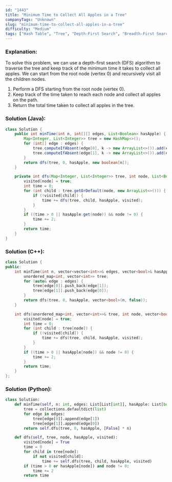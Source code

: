 ```yaml
---
id: "1443"
title: "Minimum Time to Collect All Apples in a Tree"
companyTags: "Unknown"
slug: "minimum-time-to-collect-all-apples-in-a-tree"
difficulty: "Medium"
tags: ["Hash Table", "Tree", "Depth-First Search", "Breadth-First Search"]
---
```


### Explanation:
To solve this problem, we can use a depth-first search (DFS) algorithm to traverse the tree and keep track of the minimum time it takes to collect all apples. We can start from the root node (vertex 0) and recursively visit all the children nodes.

1. Perform a DFS starting from the root node (vertex 0).
2. Keep track of the time taken to reach each node and collect all apples on the path.
3. Return the total time taken to collect all apples in the tree.

### Solution (Java):
```java
class Solution {
    public int minTime(int n, int[][] edges, List<Boolean> hasApple) {
        Map<Integer, List<Integer>> tree = new HashMap<>();
        for (int[] edge : edges) {
            tree.computeIfAbsent(edge[0], k -> new ArrayList<>()).add(edge[1]);
            tree.computeIfAbsent(edge[1], k -> new ArrayList<>()).add(edge[0]);
        }
        return dfs(tree, 0, hasApple, new boolean[n]);
    }

    private int dfs(Map<Integer, List<Integer>> tree, int node, List<Boolean> hasApple, boolean[] visited) {
        visited[node] = true;
        int time = 0;
        for (int child : tree.getOrDefault(node, new ArrayList<>())) {
            if (!visited[child]) {
                time += dfs(tree, child, hasApple, visited);
            }
        }
        if ((time > 0 || hasApple.get(node)) && node != 0) {
            time += 2;
        }
        return time;
    }
}
```

### Solution (C++):
```cpp
class Solution {
public:
    int minTime(int n, vector<vector<int>>& edges, vector<bool>& hasApple) {
        unordered_map<int, vector<int>> tree;
        for (auto& edge : edges) {
            tree[edge[0]].push_back(edge[1]);
            tree[edge[1]].push_back(edge[0]);
        }
        return dfs(tree, 0, hasApple, vector<bool>(n, false));
    }

    int dfs(unordered_map<int, vector<int>>& tree, int node, vector<bool>& hasApple, vector<bool>& visited) {
        visited[node] = true;
        int time = 0;
        for (int child : tree[node]) {
            if (!visited[child]) {
                time += dfs(tree, child, hasApple, visited);
            }
        }
        if ((time > 0 || hasApple[node]) && node != 0) {
            time += 2;
        }
        return time;
    }
};
```

### Solution (Python):
```python
class Solution:
    def minTime(self, n: int, edges: List[List[int]], hasApple: List[bool]) -> int:
        tree = collections.defaultdict(list)
        for edge in edges:
            tree[edge[0]].append(edge[1])
            tree[edge[1]].append(edge[0])
        return self.dfs(tree, 0, hasApple, [False] * n)

    def dfs(self, tree, node, hasApple, visited):
        visited[node] = True
        time = 0
        for child in tree[node]:
            if not visited[child]:
                time += self.dfs(tree, child, hasApple, visited)
        if (time > 0 or hasApple[node]) and node != 0:
            time += 2
        return time
```